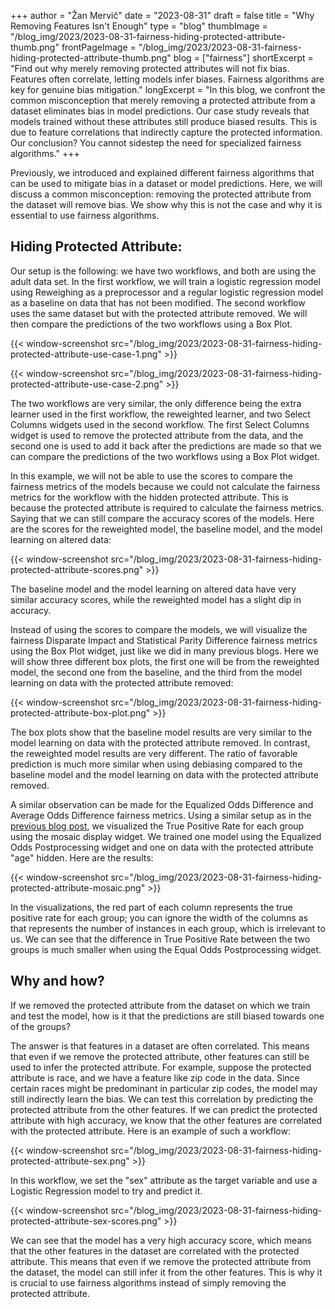 +++
author = "Žan Mervič"
date = "2023-08-31"
draft = false
title = "Why Removing Features Isn't Enough"
type = "blog"
thumbImage = "/blog_img/2023/2023-08-31-fairness-hiding-protected-attribute-thumb.png"
frontPageImage = "/blog_img/2023/2023-08-31-fairness-hiding-protected-attribute-thumb.png"
blog = ["fairness"]
shortExcerpt = "Find out why merely removing protected attributes will not fix bias. Features often correlate, letting models infer biases. Fairness algorithms are key for genuine bias mitigation."
longExcerpt = "In this blog, we confront the common misconception that merely removing a protected attribute from a dataset eliminates bias in model predictions. Our case study reveals that models trained without these attributes still produce biased results. This is due to feature correlations that indirectly capture the protected information. Our conclusion? You cannot sidestep the need for specialized fairness algorithms."
+++

Previously, we introduced and explained different fairness algorithms that can be used to mitigate bias in a dataset or model predictions. Here, we will discuss a common misconception: removing the protected attribute from the dataset will remove bias. We show why this is not the case and why it is essential to use fairness algorithms.

## Hiding Protected Attribute:

Our setup is the following: we have two workflows, and both are using the adult data set. In the first workflow, we will train a logistic regression model using Reweighing as a preprocessor and a regular logistic regression model as a baseline on data that has not been modified. The second workflow uses the same dataset but with the protected attribute removed. We will then compare the predictions of the two workflows using a Box Plot.

{{< window-screenshot src="/blog_img/2023/2023-08-31-fairness-hiding-protected-attribute-use-case-1.png" >}}

{{< window-screenshot src="/blog_img/2023/2023-08-31-fairness-hiding-protected-attribute-use-case-2.png" >}}

The two workflows are very similar, the only difference being the extra learner used in the first workflow, the reweighted learner, and two Select Columns widgets used in the second workflow. The first Select Columns widget is used to remove the protected attribute from the data, and the second one is used to add it back after the predictions are made so that we can compare the predictions of the two workflows using a Box Plot widget.

In this example, we will not be able to use the scores to compare the fairness metrics of the models because we could not calculate the fairness metrics for the workflow with the hidden protected attribute. This is because the protected attribute is required to calculate the fairness metrics. Saying that we can still compare the accuracy scores of the models. Here are the scores for the reweighted model, the baseline model, and the model learning on altered data:

{{< window-screenshot src="/blog_img/2023/2023-08-31-fairness-hiding-protected-attribute-scores.png" >}}

The baseline model and the model learning on altered data have very similar accuracy scores, while the reweighted model has a slight dip in accuracy.

Instead of using the scores to compare the models, we will visualize the fairness Disparate Impact and Statistical Parity Difference fairness metrics using the Box Plot widget, just like we did in many previous blogs. Here we will show three different box plots, the first one will be from the reweighted model, the second one from the baseline, and the third from the model learning on data with the protected attribute removed:

{{< window-screenshot src="/blog_img/2023/2023-08-31-fairness-hiding-protected-attribute-box-plot.png" >}}

The box plots show that the baseline model results are very similar to the model learning on data with the protected attribute removed. In contrast, the reweighted model results are very different. The ratio of favorable prediction is much more similar when using debiasing compared to the baseline model and the model learning on data with the protected attribute removed.

A similar observation can be made for the Equalized Odds Difference and Average Odds Difference fairness metrics. Using a similar setup as in the [previous blog post](/blog/2023/2023-08-30-fairness-equal-odds-postprocessing/), we visualized the True Positive Rate for each group using the mosaic display widget. We trained one model using the Equalized Odds Postprocessing widget and one on data with the protected attribute "age" hidden. Here are the results:

{{< window-screenshot src="/blog_img/2023/2023-08-31-fairness-hiding-protected-attribute-mosaic.png" >}}

In the visualizations, the red part of each column represents the true positive rate for each group; you can ignore the width of the columns as that represents the number of instances in each group, which is irrelevant to us. We can see that the difference in True Positive Rate between the two groups is much smaller when using the Equal Odds Postprocessing widget. 

## Why and how?

If we removed the protected attribute from the dataset on which we train and test the model, how is it that the predictions are still biased towards one of the groups?

The answer is that features in a dataset are often correlated. This means that even if we remove the protected attribute, other features can still be used to infer the protected attribute. For example, suppose the protected attribute is race, and we have a feature like zip code in the data. Since certain races might be predominant in particular zip codes, the model may still indirectly learn the bias. We can test this correlation by predicting the protected attribute from the other features. If we can predict the protected attribute with high accuracy, we know that the other features are correlated with the protected attribute. Here is an example of such a workflow:

{{< window-screenshot src="/blog_img/2023/2023-08-31-fairness-hiding-protected-attribute-sex.png" >}}

In this workflow, we set the "sex" attribute as the target variable and use a Logistic Regression model to try and predict it.

{{< window-screenshot src="/blog_img/2023/2023-08-31-fairness-hiding-protected-attribute-sex-scores.png" >}}

We can see that the model has a very high accuracy score, which means that the other features in the dataset are correlated with the protected attribute. This means that even if we remove the protected attribute from the dataset, the model can still infer it from the other features. This is why it is crucial to use fairness algorithms instead of simply removing the protected attribute.